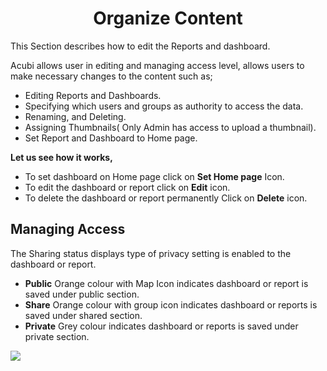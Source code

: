 


<center><h1>Organize Content</h1></center>

This Section describes how to edit the Reports and dashboard. 

Acubi allows user in editing and managing access level, allows  users to make necessary changes to the content such as;
  
  -  Editing Reports and Dashboards.
   -  Specifying which users and groups as  authority to access the data.
   -  Renaming, and Deleting. 
   - Assigning Thumbnails( Only Admin has access to upload a thumbnail).
   -  Set Report and Dashboard to Home page.
   

**Let us see how it works,**

- To set dashboard on Home page click on **Set Home page** Icon.
- To edit the dashboard or report click on  **Edit**  icon.
- To delete the dashboard or report permanently Click on  **Delete**  icon.

## Managing Access

The Sharing status displays type of privacy setting is enabled to the dashboard or report.

 -   **Public** Orange colour  with Map Icon indicates dashboard or report is saved under public section.
 -   **Share** Orange colour with group icon indicates dashboard or reports is saved under shared section.
 -   **Private** Grey colour indicates dashboard or reports is saved under private section.

![
](https://raw.githubusercontent.com/sv18042016/fp1/93fab44572b6a9c124a7c80f1ec840cd0488f319/images/organise_full.png)


<!--stackedit_data:
eyJoaXN0b3J5IjpbLTE0NDQ0OTMxMDUsLTE1OTIzMTE0MjYsLT
E1NTM1Njk1NzUsNzUxNjAwMjQ2LC0xNTk0NzA3MTVdfQ==
-->